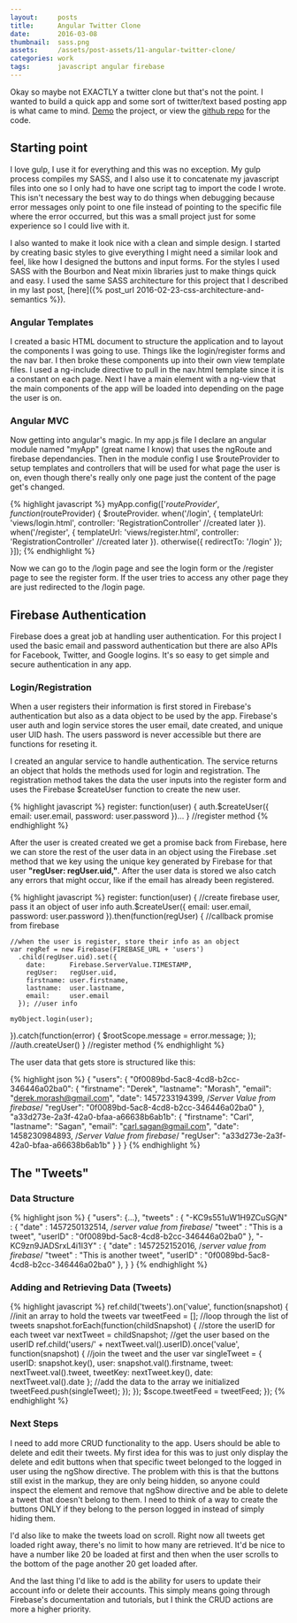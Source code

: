 ```yaml
---
layout:     posts
title:      Angular Twitter Clone
date:       2016-03-08
thumbnail:  sass.png
assets:     /assets/post-assets/11-angular-twitter-clone/
categories: work
tags:       javascript angular firebase
---
```

Okay so maybe not EXACTLY a twitter clone but that's not the point. I wanted to build a quick app and some sort of twitter/text based posting app is what came to mind. [Demo](http://derekmorash.github.io/AngularTwitter/#/login) the project, or view the [github repo](https://github.com/derekmorash/AngularTwitter) for the code.

## Starting point
I love gulp, I use it for everything and this was no exception. My gulp process compiles my SASS, and I also use it to concatenate my javascript files into one so I only had to have one script tag to import the code I wrote. This isn't necessary the best way to do things when debugging because error messages only point to one file instead of pointing to the specific file where the error occurred, but this was a small project just for some experience so I could live with it.

I also wanted to make it look nice with a clean and simple design. I started by creating basic styles to give everything I might need a similar look and feel, like how I designed the buttons and input forms. For the styles I used SASS with the Bourbon and Neat mixin libraries just to make things quick and easy. I used the same SASS architecture for this project that I described in my last post, [here]({% post_url 2016-02-23-css-architecture-and-semantics %}).

### Angular Templates
I created a basic HTML document to structure the application and to layout the components I was going to use. Things like the login/register forms and the nav bar. I then broke these components up into their own view template files. I used a ng-include directive to pull in the nav.html template since it is a constant on each page. Next I have a main element with a ng-view that the main components of the app will be loaded into depending on the page the user is on.

### Angular MVC
Now getting into angular's magic. In my app.js file I declare an angular module named "myApp" (great name I know) that uses the ngRoute and firebase dependancies. Then in the module config I use $routeProvider to setup templates and controllers that will be used for what page the user is on, even though there's really only one page just the content of the page get's changed.

{% highlight javascript %}
myApp.config(['$routeProvider', function($routeProvider) {
  $routeProvider.
    when('/login', {
      templateUrl: 'views/login.html',
      controller: 'RegistrationController' //created later
    }).
    when('/register', {
      templateUrl: 'views/register.html',
      controller: 'RegistrationController' //created later
    }).
    otherwise({
      redirectTo: '/login'
    });
}]);
{% endhighlight %}

Now we can go to the /login page and see the login form or the /register page to see the register form. If the user tries to access any other page they are just redirected to the /login page.

## Firebase Authentication

Firebase does a great job at handling user authentication. For this project I used the basic email and password authentication but there are also APIs for Facebook, Twitter, and Google logins. It's so easy to get simple and secure authentication in any app.

### Login/Registration
<!-- Page Routes/MVC -->

When a user registers their information is first stored in Firebase's authentication but also as a data object to be used by the app. Firebase's user auth and login service stores the user email, date created, and unique user UID hash. The users password is never accessible but there are functions for reseting it.

I created an angular service to handle authentication. The service returns an object that holds the methods used for login and registration. The registration method takes the data the user inputs into the register form and uses the Firebase $createUser function to create the new user.

{% highlight javascript %}
register: function(user) {
  auth.$createUser({
    email: user.email,
    password: user.password
  })...
} //register method
{% endhighlight %}

After the user is created created we get a promise back from Firebase, here we can store the rest of the user data in an object using the Firebase .set method that we key using the unique key generated by Firebase for that user __"regUser: regUser.uid,"__. After the user data is stored we also catch any errors that might occur, like if the email has already been registered.

{% highlight javascript %}
register: function(user) {
  //create firebase user, pass it an object of user info
  auth.$createUser({
    email: user.email,
    password: user.password
  }).then(function(regUser) { //callback promise from firebase

    //when the user is register, store their info as an object
    var regRef = new Firebase(FIREBASE_URL + 'users')
      .child(regUser.uid).set({
        date:      Firebase.ServerValue.TIMESTAMP,
        regUser:   regUser.uid,
        firstname: user.firstname,
        lastname:  user.lastname,
        email:     user.email
      }); //user info

    myObject.login(user);
  }).catch(function(error) {
    $rootScope.message = error.message;
  }); //auth.createUser()
} //register method
{% endhighlight %}

The user data that gets store is structured like this:

{% highlight json %}
{
  "users": {
    "0f0089bd-5ac8-4cd8-b2cc-346446a02ba0": {
      "firstname": "Derek",
      "lastname":  "Morash",
      "email":     "derek.morash@gmail.com",
      "date":      1457233194399, /*Server Value from firebase*/
      "regUser":   "0f0089bd-5ac8-4cd8-b2cc-346446a02ba0"
    },
    "a33d273e-2a3f-42a0-bfaa-a66638b6ab1b": {
      "firstname": "Carl",
      "lastname":  "Sagan",
      "email":     "carl.sagan@gmail.com",
      "date":      1458230984893, /*Server Value from firebase*/
      "regUser":   "a33d273e-2a3f-42a0-bfaa-a66638b6ab1b"
    }
  }
}
{% endhighlight %}


## The "Tweets"

### Data Structure


<!-- Putting tweets inside the user objects? -->
<!-- NO! Creating a tweet object -->




{% highlight json %}
{
  "users": {...},
  "tweets" : {
    "-KC9s551uW1H9ZCuSGjN" : {
      "date" : 1457250132514, /*server value from firebase*/
      "tweet" : "This is a tweet",
      "userID" : "0f0089bd-5ac8-4cd8-b2cc-346446a02ba0"
    },
    "-KC9zn9JADSrxL4i1I3Y" : {
      "date" : 1457252152016, /*server value from firebase*/
      "tweet" : "This is another tweet",
      "userID" : "0f0089bd-5ac8-4cd8-b2cc-346446a02ba0"
    },
  }
}
{% endhighlight %}

### Adding and Retrieving Data (Tweets)

{% highlight javascript %}
ref.child('tweets').on('value', function(snapshot) {
  //init an array to hold the tweets
  var tweetFeed = [];
  //loop through the list of tweets
  snapshot.forEach(function(childSnapshot) {
    //store the userID for each tweet
    var nextTweet = childSnapshot;
    //get the user based on the userID
    ref.child('users/' + nextTweet.val().userID).once('value', function(snapshot) {
      //join the tweet and the user
      var singleTweet = {
        userID: snapshot.key(),
        user: snapshot.val().firstname,
        tweet: nextTweet.val().tweet,
        tweetKey: nextTweet.key(),
        date: nextTweet.val().date
      };
      //add the data to the array we initialized
      tweetFeed.push(singleTweet);
    });
  });
  $scope.tweetFeed = tweetFeed;
});
{% endhighlight %}

### Next Steps

I need to add more CRUD functionality to the app. Users should be able to delete and edit their tweets. My first idea for this was to just only display the delete and edit buttons when that specific tweet belonged to the logged in user using the ngShow directive. The problem with this is that the buttons still exist in the markup, they are only being hidden, so anyone could inspect the element and remove that ngShow directive and be able to delete a tweet that doesn't belong to them. I need to think of a way to create the buttons ONLY if they belong to the person logged in instead of simply hiding them.

I'd also like to make the tweets load on scroll. Right now all tweets get loaded right away, there's no limit to how many are retrieved. It'd be nice to have a number like 20 be loaded at first and then when the user scrolls to the bottom of the page another 20 get loaded after.

And the last thing I'd like to add is the ability for users to update their account info or delete their accounts. This simply means going through Firebase's documentation and tutorials, but I think the CRUD actions are more a higher priority.
